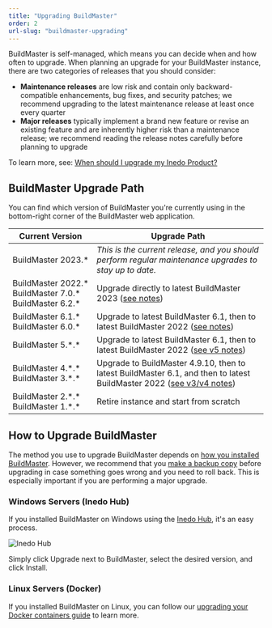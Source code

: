 ```yaml
---
title: "Upgrading BuildMaster"
order: 2
url-slug: "buildmaster-upgrading"
---
```


BuildMaster is self-managed, which means you can decide when and how often to upgrade. When planning an upgrade for your BuildMaster instance, there are two categories of releases that you should consider:

* **Maintenance releases** are low risk and contain only backward-compatible enhancements, bug fixes, and security patches; we recommend upgrading to the latest maintenance release at least once every quarter
* **Major releases** typically implement a brand new feature or revise an existing feature and are inherently higher risk than a maintenance release; we recommend reading the release notes carefully before planning to upgrade

To learn more, see: [When should I upgrade my Inedo Product?](/docs/installation/upgrading#when-should-i-upgrade-my-inedo-product)

## BuildMaster Upgrade Path
You can find which version of BuildMaster you're currently using in the bottom-right corner of the BuildMaster web application.

| Current Version | Upgrade Path |
| --- | --- 
| BuildMaster&nbsp;2023.\* | *This is the current release, and you should perform regular maintenance upgrades to stay up to date.*
| BuildMaster&nbsp;2022.\*<br />BuildMaster&nbsp;7.0.\*<br />BuildMaster&nbsp;6.2.\* | Upgrade directly to latest BuildMaster 2023 ([see notes](/docs/buildmaster-upgrade-2023))
| BuildMaster 6.1.\*<br />BuildMaster&nbsp;6.0.\* | Upgrade to latest BuildMaster 6.1, then to latest BuildMaster 2022 ([see notes](/docs/buildmaster-upgrade-2022))
| BuildMaster 5.\*.\* | Upgrade to latest BuildMaster 6.1, then to latest BuildMaster 2022 ([see v5 notes](/docs/buildmaster/installation-maintenance/buildmaster-upgrading/upgrading-from-buildmaster-v5))
| BuildMaster 4.\*.\* <br />BuildMaster  3.\*.\* | Upgrade to  BuildMaster 4.9.10, then to latest BuildMaster 6.1, and then to latest BuildMaster 2022 ([see v3/v4 notes](/docs/buildmaster/installation-maintenance/buildmaster-upgrading/upgrading-from-buildmaster-v3-and-v4))
| BuildMaster&nbsp;2.\*.\* <br />BuildMaster&nbsp;1.\*.\* | Retire instance and start from scratch

## How to Upgrade BuildMaster

The method you use to upgrade BuildMaster depends on [how you installed BuildMaster](/docs/buildmaster/installation-maintenance/buildmaster-installation-guide). However, we recommend that you [make a backup copy](/docs/installation/backing-up-restoring) before upgrading in case something goes wrong and you need to roll back. This is especially important if you are performing a major upgrade.

### Windows Servers (Inedo Hub)
If you installed BuildMaster on Windows using the [Inedo Hub](/docs/installation/windows/desktophub-overview), it's an easy process.

![Inedo Hub](/resources/docs/Inedo%20Hub%20Home%202.png)

Simply click Upgrade next to BuildMaster, select the desired version, and click Install.

### Linux Servers (Docker)

If you installed BuildMaster on Linux, you can follow our [upgrading your Docker containers guide](/docs/installation/linux/installation-upgrading-docker-containers) to learn more.
